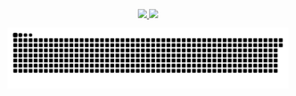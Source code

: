 <!-- 
  TODO:
    TODO the TODO session
-->

<div align="center">
  <a href="https://github.com/pedroGoffi">
  <img height="180em" src="https://github-readme-stats.vercel.app/api?username=pedroGoffi&show_icons=true&theme=dracula&include_all_commits=true&count_private=true"/>
  <img height="180em" src="https://github-readme-stats.vercel.app/api/top-langs/?username=pedroGoffi&layout=compact&langs_count=7&theme=dracula"/>
</div>

![Snake animation](https://github.com/pedroGoffi/pedroGoffi/blob/output/github-contribution-grid-snake.svg) 
</div>
